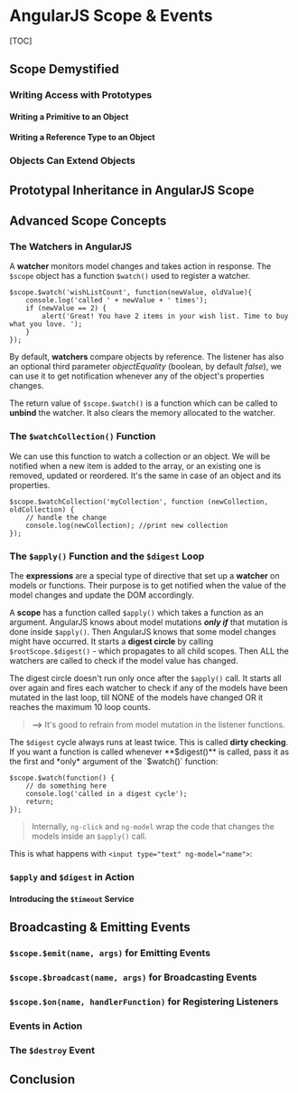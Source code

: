 # AngularJS Scope & Events

[TOC]

## Scope Demystified

### Writing Access with Prototypes

#### Writing a Primitive to an Object

#### Writing a Reference Type to an Object

### Objects Can Extend Objects

## Prototypal Inheritance in AngularJS Scope

## Advanced Scope Concepts

### The Watchers in AngularJS

A **watcher** monitors model changes and takes action in response. The `$scope` object has a function `$watch()` used to register a watcher.

    $scope.$watch('wishListCount', function(newValue, oldValue){
	    console.log('called ' + newValue + ' times');
	    if (newValue == 2) {
		    alert('Great! You have 2 items in your wish list. Time to buy what you love. ');
		}
    });

By default, **watchers** compare objects by reference. The listener has also an optional third parameter *objectEquality* (boolean, by default *false*), we can use it to get notification whenever any of the object's properties changes.

The return value of `$scope.$watch()` is a function which can be called to **unbind** the watcher. It also clears the memory allocated to the watcher.

### The `$watchCollection()` Function

We can use this function to watch a collection or an object. We will be notified when a new item is added to the array, or an existing one is removed, updated or reordered. It's the same in case of an object and its properties.

    $scope.$watchCollection('myCollection', function (newCollection, oldCollection) {
	    // handle the change
	    console.log(newCollection); //print new collection
	});

### The `$apply()` Function and the `$digest` Loop

The **expressions** are a special type of directive that set up a **watcher** on models or functions. Their purpose is to get notified when the value of the model changes and update the DOM accordingly.

A **scope** has a function called `$apply()` which takes a function as an argument. AngularJS knows about model mutations ***only if*** that mutation is done inside `$apply()`. Then AngularJS knows that some model changes might have occurred. It starts a **digest circle** by calling `$rootScope.$digest()` - which propagates to all child scopes. Then ALL the watchers are called to check if the model value has changed.

The digest circle doesn't run only once after the `$apply()` call. It starts all over again and fires each watcher to check if any of the models have been mutated in the last loop, till NONE of the models have changed OR it reaches the maximum 10 loop counts.

> **-->** It's good to refrain from model mutation in the listener functions.

The `$digest` cycle always runs at least twice. This is called **dirty checking**. If you want a function is called whenever **$digest()** is called, pass it as the first and *only* argument of the `$watch()` function:

```
$scope.$watch(function() {
    // do something here
    console.log('called in a digest cycle');
    return;
});
```

> Internally, `ng-click` and `ng-model` wrap the code that changes the models inside an `$apply()` call.

This is what happens with `<input type="text" ng-model="name">`:

### `$apply` and `$digest` in Action

#### Introducing the `$timeout` Service

## Broadcasting & Emitting Events

### `$scope.$emit(name, args)` for Emitting Events

### `$scope.$broadcast(name, args)` for Broadcasting Events

### `$scope.$on(name, handlerFunction)` for Registering Listeners

### Events in Action

### The `$destroy` Event

## Conclusion